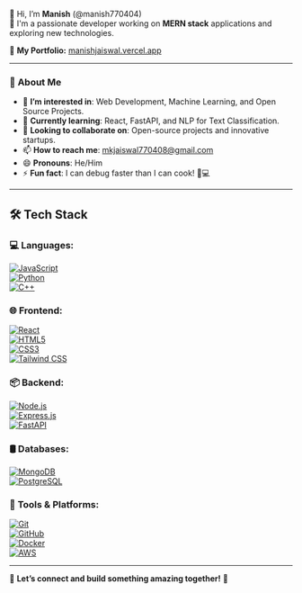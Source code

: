 👋 Hi, I’m **Manish** (@manish770404)  
🔹 I'm a passionate developer working on **MERN stack** applications and exploring new technologies.

🔗 **My Portfolio:** [manishjaiswal.vercel.app](https://manishjaiswal.vercel.app)

---

### 🚀 **About Me**
- 👀 **I’m interested in**: Web Development, Machine Learning, and Open Source Projects.  
- 🌱 **Currently learning**: React, FastAPI, and NLP for Text Classification.  
- 💞️ **Looking to collaborate on**: Open-source projects and innovative startups.  
- 📫 **How to reach me**: [mkjaiswal770408@gmail.com](mailto:mkjaiswal770408@gmail.com)  
- 😄 **Pronouns**: He/Him  
- ⚡ **Fun fact**: I can debug faster than I can cook! 🍳💻

---

## 🛠️ **Tech Stack**

### 💻 **Languages:**
[![JavaScript](https://img.shields.io/badge/JavaScript-F7DF1E?style=flat&logo=javascript&logoColor=white)](https://developer.mozilla.org/en-US/docs/Web/JavaScript)  
[![Python](https://img.shields.io/badge/Python-3776AB?style=flat&logo=python&logoColor=white)](https://www.python.org/)  
[![C++](https://img.shields.io/badge/C++-00599C?style=flat&logo=cplusplus&logoColor=white)](https://isocpp.org/)

### 🌐 **Frontend:**
[![React](https://img.shields.io/badge/React-61DAFB?style=flat&logo=react&logoColor=black)](https://reactjs.org/)  
[![HTML5](https://img.shields.io/badge/HTML5-E34F26?style=flat&logo=html5&logoColor=white)](https://developer.mozilla.org/en-US/docs/Web/HTML)  
[![CSS3](https://img.shields.io/badge/CSS3-1572B6?style=flat&logo=css3&logoColor=white)](https://developer.mozilla.org/en-US/docs/Web/CSS)  
[![Tailwind CSS](https://img.shields.io/badge/Tailwind%20CSS-06B6D4?style=flat&logo=tailwindcss&logoColor=white)](https://tailwindcss.com/)

### 📦 **Backend:**
[![Node.js](https://img.shields.io/badge/Node.js-339933?style=flat&logo=node.js&logoColor=white)](https://nodejs.org/)  
[![Express.js](https://img.shields.io/badge/Express.js-000000?style=flat&logo=express&logoColor=white)](https://expressjs.com/)  
[![FastAPI](https://img.shields.io/badge/FastAPI-009688?style=flat&logo=fastapi&logoColor=white)](https://fastapi.tiangolo.com/)

### 🛢️ **Databases:**
[![MongoDB](https://img.shields.io/badge/MongoDB-47A248?style=flat&logo=mongodb&logoColor=white)](https://www.mongodb.com/)  
[![PostgreSQL](https://img.shields.io/badge/PostgreSQL-336791?style=flat&logo=postgresql&logoColor=white)](https://www.postgresql.org/)

### 🔧 **Tools & Platforms:**
[![Git](https://img.shields.io/badge/Git-F05032?style=flat&logo=git&logoColor=white)](https://git-scm.com/)  
[![GitHub](https://img.shields.io/badge/GitHub-181717?style=flat&logo=github&logoColor=white)](https://github.com/)  
[![Docker](https://img.shields.io/badge/Docker-2496ED?style=flat&logo=docker&logoColor=white)](https://www.docker.com/)  
[![AWS](https://img.shields.io/badge/AWS-FF9900?style=flat&logo=amazonaws&logoColor=white)](https://aws.amazon.com/)

---

📝 **Let’s connect and build something amazing together!** 💬
